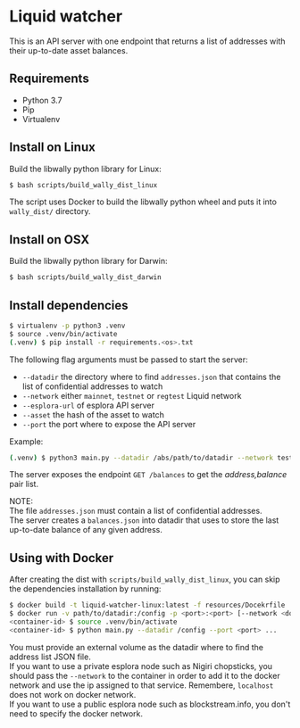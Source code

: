 # Liquid watcher

This is an API server with one endpoint that returns a list of addresses with their up-to-date asset balances.

## Requirements

* Python 3.7
* Pip
* Virtualenv

## Install on Linux

Build the libwally python library for Linux:

```sh
$ bash scripts/build_wally_dist_linux
```

The script uses Docker to build the libwally python wheel and puts it into `wally_dist/` directory.

## Install on OSX

Build the libwally python library for Darwin:

```sh
$ bash scripts/build_wally_dist_darwin
```

## Install dependencies

```sh
$ virtualenv -p python3 .venv
$ source .venv/bin/activate
(.venv) $ pip install -r requirements.<os>.txt
```

The following flag arguments must be passed to start the server:

* `--datadir` the directory where to find `addresses.json` that contains the list of confidential addresses to watch
* `--network` either `mainnet`, `testnet` or `regtest` Liquid network
* `--esplora-url` of esplora API server
* `--asset` the hash of the asset to watch
* `--port` the port where to expose the API server

Example:

```sh
(.venv) $ python3 main.py --datadir /abs/path/to/datadir --network testnet --esplora-url https://blockstream.info/testnet/api --asset <asset_hash> --port 3333
```

The server exposes the endpoint `GET /balances` to get the *address,balance* pair list.

NOTE:  
The file `addresses.json` must contain a list of confidential addresses.  
The server creates a `balances.json` into datadir that uses to store the last up-to-date balance of any given address.  

## Using with Docker

After creating the dist with `scripts/build_wally_dist_linux`, you can skip the dependencies installation by running:

```sh
$ docker build -t liquid-watcher-linux:latest -f resources/Docekrfile .
$ docker run -v path/to/datadir:/config -p <port>:<port> [--network <docker_network_with_esplora_node>] -it liquid-watcher-linux:latest /bin/bash
<container-id> $ source .venv/bin/activate
<container-id> $ python main.py --datadir /config --port <port> ...
```

You must provide an external volume as the datadir where to find the address list JSON file.  
If you want to use a private esplora node such as Nigiri chopsticks, you should pass the `--network` to the container in order to add it to the docker network and use the ip assigned to that service. Remembere, `localhost` does not work on docker network.  
If you want to use a public esplora node such as blockstream.info, you don't need to specify the docker network.
